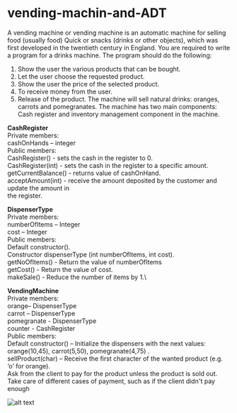 # vending-machin-and-ADT

A vending machine or vending machine is an automatic machine for selling food (usually food)
Quick or snacks (drinks or other objects), which was first developed in the twentieth century in England.
You are required to write a program for a drinks machine.
The program should do the following:
1. Show the user the various products that can be bought.
2. Let the user choose the requested product.
3. Show the user the price of the selected product.
4. To receive money from the user.
5. Release of the product.
The machine will sell natural drinks: oranges, carrots and pomegranates.
The machine has two main components:
Cash register and inventory management component in the machine.

**CashRegister**\
Private members:\
cashOnHands – integer\
Public members:\
CashRegister() - sets the cash in the register to 0.\
CashRegister(int) - sets the cash in the register to a specific amount.\
getCurrentBalance() - returns value of cashOnHand.\
acceptAmount(int) - receive the amount deposited by the customer and update the amount in\
the register.

**DispenserType**\
Private members:\
numberOfItems – Integer\
cost – Integer\
Public members:\
Default constructor().\
Constructor dispenserType (int numberOfItems, int cost).\
getNoOfItems() - Return the value of numberOfItems\
getCost() - Return the value of cost.\
makeSale() - Reduce the number of items by 1.\

**VendingMachine**\
Private members:\
orange– DispenserType\
carrot – DispenserType\
pomegranate - DispenserType\
counter - CashRegister\
Public members:\
Default constructor() – Initialize the dispensers with the next values: orange(10,45),
 carrot(5,50), pomegranate(4,75) .\
sellProduct(char) – Receive the first character of the wanted product (e.g. ‘o’ for orange).\
 Ask from the client to pay for the product unless the product is sold out.
 Take care of different cases of payment, such as if the client didn't pay
 enough 


![alt text]([http://url/to/img.png](https://github.com/idanluski/vending-machin-and-ADT/blob/main/mai.png)https://github.com/idanluski/vending-machin-and-ADT/blob/main/mai.png)

 
